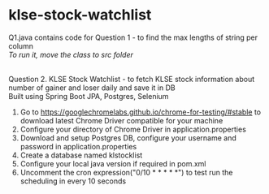 # klse-stock-watchlist
Q1.java contains code for Question 1 - to find the max lengths of string per column\
_To run it, move the class to src folder_

<br />Question 2. KLSE Stock Watchlist - to fetch KLSE stock information about number of gainer and loser daily and save it in DB\
Built using Spring Boot JPA, Postgres, Selenium
1. Go to https://googlechromelabs.github.io/chrome-for-testing/#stable to download latest Chrome Driver compatible for your machine
2. Configure your directory of Chrome Driver in application.properties
3. Download and setup Postgres DB, configure your username and password in application.properties
4. Create a database named klstocklist
5. Configure your local java version if required in pom.xml
6. Uncomment the cron expression("0/10 * * * * *") to test run the scheduling in every 10 seconds
